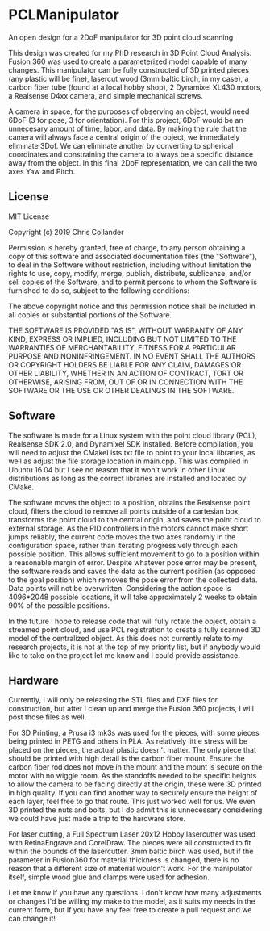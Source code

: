 # PCLManipulator
An open design for a 2DoF manipulator for 3D point cloud scanning

This design was created for my PhD research in 3D Point Cloud Analysis. Fusion 360 was used to create a parameterized model capable of many changes. This manipulator can be fully constructed of 3D printed pieces (any plastic will be fine), lasercut wood (3mm baltic birch, in my case), a carbon fiber tube (found at a local hobby shop), 2 Dynamixel XL430 motors, a Realsense D4xx camera, and simple mechanical screws.

A camera in space, for the purposes of observing an object, would need 6DoF (3 for pose, 3 for orientation). For this project, 6DoF would be an unnecesary amount of time, labor, and data. By making the rule that the camera will always face a central origin of the object, we immediately eliminate 3Dof. We can eliminate another by converting to spherical coordinates and constraining the camera to always be a specific distance away from the object. In this final 2DoF representation, we can call the two axes Yaw and Pitch.

## License
MIT License

Copyright (c) 2019 Chris Collander

Permission is hereby granted, free of charge, to any person obtaining a copy
of this software and associated documentation files (the "Software"), to deal
in the Software without restriction, including without limitation the rights
to use, copy, modify, merge, publish, distribute, sublicense, and/or sell
copies of the Software, and to permit persons to whom the Software is
furnished to do so, subject to the following conditions:

The above copyright notice and this permission notice shall be included in all
copies or substantial portions of the Software.

THE SOFTWARE IS PROVIDED "AS IS", WITHOUT WARRANTY OF ANY KIND, EXPRESS OR
IMPLIED, INCLUDING BUT NOT LIMITED TO THE WARRANTIES OF MERCHANTABILITY,
FITNESS FOR A PARTICULAR PURPOSE AND NONINFRINGEMENT. IN NO EVENT SHALL THE
AUTHORS OR COPYRIGHT HOLDERS BE LIABLE FOR ANY CLAIM, DAMAGES OR OTHER
LIABILITY, WHETHER IN AN ACTION OF CONTRACT, TORT OR OTHERWISE, ARISING FROM,
OUT OF OR IN CONNECTION WITH THE SOFTWARE OR THE USE OR OTHER DEALINGS IN THE
SOFTWARE.

## Software

The software is made for a Linux system with the point cloud library (PCL), Realsense SDK 2.0, and Dynamixel SDK installed. Before compilation, you will need to adjust the CMakeLists.txt file to point to your local libraries, as well as adjust the file storage location in main.cpp. This was compiled in Ubuntu 16.04 but I see no reason that it won't work in other Linux distributions as long as the correct libraries are installed and located by CMake.

The software moves the object to a position, obtains the Realsense point cloud, filters the cloud to remove all points outside of a cartesian box, transforms the point cloud to the central origin, and saves the point cloud to external storage. As the PID controllers in the motors cannot make short jumps reliably, the current code moves the two axes randomly in the configuration space, rather than iterating progressively through each possible position. This allows sufficient movement to go to a position within a reasonable margin of error. Despite whatever pose error may be present, the software reads and saves the data as the current position (as opposed to the goal position) which removes the pose error from the collected data. Data points will not be overwritten. Considering the action space is 4096*2048 possible locations, it will take approximately 2 weeks to obtain 90% of the possible positions.

In the future I hope to release code that will fully rotate the object, obtain a streamed point cloud, and use PCL registration to create a fully scanned 3D model of the centralized object. As this does not currently relate to my research projects, it is not at the top of my priority list, but if anybody would like to take on the project let me know and I could provide assistance.

## Hardware

Currently, I will only be releasing the STL files and DXF files for construction, but after I clean up and merge the Fusion 360 projects, I will post those files as well.

For 3D Printing, a Prusa i3 mk3s was used for the pieces, with some pieces being printed in PETG and others in PLA. As relatively little stress will be placed on the pieces, the actual plastic doesn't matter. The only piece that should be printed with high detail is the carbon fiber mount. Ensure the carbon fiber rod does not move in the mount and the mount is secure on the motor with no wiggle room. As the standoffs needed to be specific heights to allow the camera to be facing directly at the origin, these were 3D printed in high quality. If you can find another way to securely ensure the height of each layer, feel free to go that route. This just worked well for us. We even 3D printed the nuts and bolts, but I do admit this is unnecessary considering we could have just made a trip to the hardware store.

For laser cutting, a Full Spectrum Laser 20x12 Hobby lasercutter was used with RetinaEngrave and CorelDraw. The pieces were all constructed to fit within the bounds of the lasercutter. 3mm baltic birch was used, but if the parameter in Fusion360 for material thickness is changed, there is no reason that a different size of material wouldn't work. For the manipulator itself, simple wood glue and clamps were used for adhesion.

Let me know if you have any questions. I don't know how many adjustments or changes I'd be willing my make to the model, as it suits my needs in the current form, but if you have any feel free to create a pull request and we can change it!
